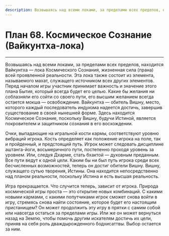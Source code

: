 ```yaml
---
description: Возвышаясь над всеми локами, за пределами всех пределов, находится Вайкунтха — лока Космического Сознания, жизненная сила (прана) всей проявленной реальности.
---
```

# План 68. Космическое Сознание (Вайкунтха-лока)


---
Возвышаясь над всеми локами, за пределами всех пределов, находится Вайкунтха — лока Космического Сознания, жизненная сила (прана) всей проявленной реальности. Эта лока также состоит из элемента, называемого махат, служащего источником всех других элементов. Перед началом игры участник принимает важность и значение этого плана Бытия, который всегда будет его целью. Какие бы желания ни соблазняли его сойти со своего пути, его высшим желанием всегда остается мокша — освобождение. Вайкунтха — обитель Вишну, место, которого каждый последователь индуизма надеется достичь, завершив существование в своей нынешней форме. Здесь находится Космическое Сознание, поскольку Вишну, будучи Истиной, является покровителем и защитником сознания в его восхождении. 

Очки, выпадающие на игральной кости кармы, соответствуют уровню вибраций игрока. Кость определяет как положение игрока на поле, так и пройденный, и предстоящий путь. Игрок может следовать дисциплине аштанга-йоги, восьмеричного пути, постепенно проходя уровень за уровнем. Или, следуя Дхарме, стать бхактой — духовным преданным. Все пути ведут к одной цели. Каким бы ни был путь игрока среди всех бесчисленных возможностей, теперь он достиг обители Вишну. Вишну, служащего сутью творения, Истины. Она находится непосредственно над планом реальности, поскольку Истина и есть высшая реальность. 

Игра прекращается. Что случится теперь, зависит от игрока. Природа космической игры проста — это открытие новых комбинаций. С какими новыми кармами, с какими попутчиками игрок сможет снова войти в игру, стремясь снова найти состояние, которое будет его настоящим пристанищем? Он может продолжить эту игру в прятки с самим собой или навсегда остаться за пределами игры. Или же он может вернуться назад на Землю, чтобы помочь другим искателям достичь их цели, приняв на себя роль дваждырожденного бодхисаттвы. Выбор остается за ним.
